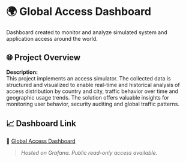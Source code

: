 # 🌍 Global Access Dashboard

Dashboard created to monitor and analyze simulated system and application access around the world.

## 🌐 Project Overview

**Description:**  
This project implements an access simulator. The collected data is structured and visualized to enable real-time and historical analysis of access distribution by country and city, traffic behavior over time and geographic usage trends. 
The solution offers valuable insights for monitoring user behavior, security auditing and global traffic patterns.


## 📈 Dashboard Link

🔗 [Global Access Dashboard](https://msconsultoria.grafana.net/dashboard/snapshot/vt5GuudO3suLDEEx65jcekyjYQPyg0RY)

> _Hosted on Grafana. Public read-only access available._
